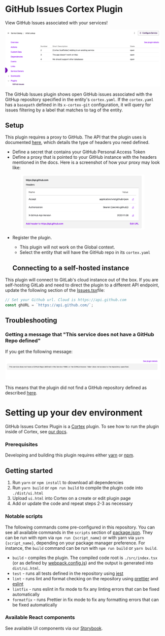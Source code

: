 # GitHub Issues Cortex Plugin

View GitHub Issues associated with your services!

<div align="center"><img src="img/ghplugins.png" width="550" /></div>

The GitHub Issues plugin shows open GitHub issues associated with the GitHup repository specified in the entity's `cortex.yaml`. If the `cortex.yaml` has a `basepath` defined in its `x-cortex-git` configuration, it will query for issues filtering by a label that matches to tag of the entity.

## Setup

This plugin requires a proxy to GitHub. The API that the plugin uses is documented [here](https://docs.github.com/en/rest/issues/issues?apiVersion=2022-11-28#list-repository-issues), which details the type of headers you need defined.

- Define a secret that contains your GitHub Personal Access Token
- Define a proxy that is pointed to your GitHub instance with the headers mentioned in the docs. Here is a screenshot of how your proxy may look like:
<div align="center"><img src="img/gh-proxy.png" width="400" /></div>

- Register the plugin.
  - This plugin will not work on the Global context.
  - Select the entity that will have the GitHub repo in its `cortex.yaml`

  ## Connecting to a self-hosted instance

This plugin will connect to GitLab's cloud instance out of the box. If you are self-hosting GitLab and need to direct the plugin to a different API endpoint, update the following section of the [Issues.tsx](src/components/Issues.tsx)file:

```ts
// Set your Github url. Cloud is https://api.github.com
const ghURL = `https://api.github.com/`;
```


## Troubleshooting

### Getting a message that "This service does not have a GitHub Repo defined"

If you get the following message:

<div align="center"><img src="img/no-repo-defined.png" width="540" /></div>

This means that the plugin did not find a GitHub repository defined as described [here](https://docs.cortex.io/docs/reference/integrations/github#catalog-descriptor).


# Setting up your dev environment

GitHub Issues Cortex Plugin is a [Cortex](https://www.cortex.io/) plugin. To see how to run the plugin inside of Cortex, see [our docs](https://docs.cortex.io/docs/plugins).

### Prerequisites

Developing and building this plugin requires either [yarn](https://classic.yarnpkg.com/lang/en/docs/install/) or [npm](https://docs.npmjs.com/downloading-and-installing-node-js-and-npm).

## Getting started

1. Run `yarn` or `npm install` to download all dependencies
2. Run `yarn build` or `npm run build` to compile the plugin code into `./dist/ui.html`
3. Upload `ui.html` into Cortex on a create or edit plugin page
4. Add or update the code and repeat steps 2-3 as necessary

### Notable scripts

The following commands come pre-configured in this repository. You can see all available commands in the `scripts` section of [package.json](./package.json). They can be run with npm via `npm run {script_name}` or with yarn via `yarn {script_name}`, depending on your package manager preference. For instance, the `build` command can be run with `npm run build` or `yarn build`.

- `build` - compiles the plugin. The compiled code root is `./src/index.tsx` (or as defined by [webpack.config.js](webpack.config.js)) and the output is generated into `dist/ui.html`.
- `test` - runs all tests defined in the repository using [jest](https://jestjs.io/)
- `lint` - runs lint and format checking on the repository using [prettier](https://prettier.io/) and [eslint](https://eslint.org/)
- `lintfix` - runs eslint in fix mode to fix any linting errors that can be fixed automatically
- `formatfix` - runs Prettier in fix mode to fix any formatting errors that can be fixed automatically

### Available React components

See available UI components via our [Storybook](https://cortexapps.github.io/plugin-core/).
